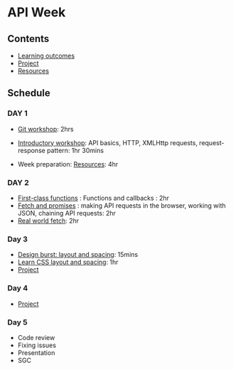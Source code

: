 # API Week

## Contents

- [Learning outcomes](./learning-outcomes.md)
- [Project](./project.md)
- [Resources](./resources)

## Schedule

### DAY 1

- [Git workshop](https://github.com/foundersandcoders/git-workflow-workshop-for-two): 2hrs

- [Introductory workshop](https://github.com/shiryz/api-workshop): API basics, HTTP, XMLHttp requests, request-response pattern: 1hr 30mins

- Week preparation: [Resources](./resources.md): 4hr

### DAY 2

- [First-class functions](https://github.com/oliverjam/first-class-functions) : Functions and callbacks : 2hr
- [Fetch and promises](https://github.com/oliverjam/learn-fetch/) : making API requests in the browser, working with JSON, chaining API requests: 2hr
- [Real world fetch](https://github.com/oliverjam/real-world-fetch): 2hr

### Day 3


- [Design burst: layout and spacing](http://facresources.com/slides/design-burst-week2.html#/): 15mins
- [Learn CSS layout and spacing](https://github.com/bobbysebolao/learn-css-flexbox): 1hr
- [Project](./project.md)

### Day 4

- [Project](./project.md)

### Day 5

- Code review
- Fixing issues
- Presentation
- SGC
